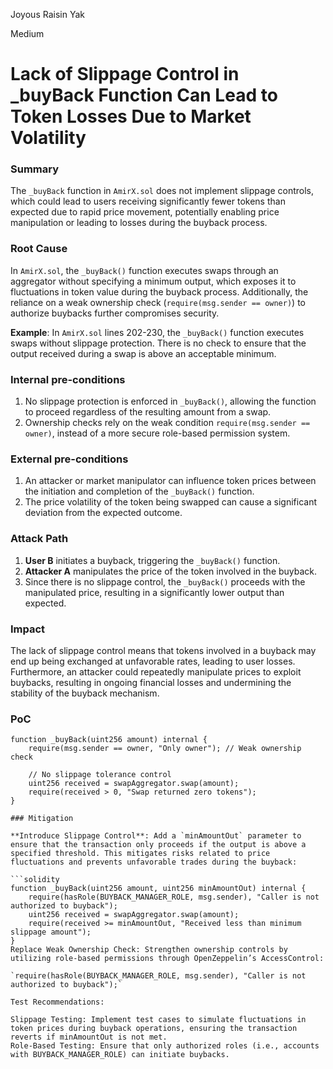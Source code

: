 Joyous Raisin Yak

Medium

# Lack of Slippage Control in _buyBack Function Can Lead to Token Losses Due to Market Volatility

### Summary

The `_buyBack` function in `AmirX.sol` does not implement slippage controls, which could lead to users receiving significantly fewer tokens than expected due to rapid price movement, potentially enabling price manipulation or leading to losses during the buyback process.


### Root Cause

In `AmirX.sol`, the `_buyBack()` function executes swaps through an aggregator without specifying a minimum output, which exposes it to fluctuations in token value during the buyback process. Additionally, the reliance on a weak ownership check (`require(msg.sender == owner)`) to authorize buybacks further compromises security.

**Example**: In `AmirX.sol` lines 202-230, the `_buyBack()` function executes swaps without slippage protection. There is no check to ensure that the output received during a swap is above an acceptable minimum.



### Internal pre-conditions

1. No slippage protection is enforced in `_buyBack()`, allowing the function to proceed regardless of the resulting amount from a swap.
2. Ownership checks rely on the weak condition `require(msg.sender == owner)`, instead of a more secure role-based permission system.


### External pre-conditions

1. An attacker or market manipulator can influence token prices between the initiation and completion of the `_buyBack()` function.
2. The price volatility of the token being swapped can cause a significant deviation from the expected outcome.


### Attack Path

1. **User B** initiates a buyback, triggering the `_buyBack()` function.
2. **Attacker A** manipulates the price of the token involved in the buyback.
3. Since there is no slippage control, the `_buyBack()` proceeds with the manipulated price, resulting in a significantly lower output than expected.


### Impact

The lack of slippage control means that tokens involved in a buyback may end up being exchanged at unfavorable rates, leading to user losses. Furthermore, an attacker could repeatedly manipulate prices to exploit buybacks, resulting in ongoing financial losses and undermining the stability of the buyback mechanism.


### PoC

```solidity
function _buyBack(uint256 amount) internal {
    require(msg.sender == owner, "Only owner"); // Weak ownership check

    // No slippage tolerance control
    uint256 received = swapAggregator.swap(amount);
    require(received > 0, "Swap returned zero tokens");
}

### Mitigation

**Introduce Slippage Control**: Add a `minAmountOut` parameter to ensure that the transaction only proceeds if the output is above a specified threshold. This mitigates risks related to price fluctuations and prevents unfavorable trades during the buyback:

```solidity
function _buyBack(uint256 amount, uint256 minAmountOut) internal {
    require(hasRole(BUYBACK_MANAGER_ROLE, msg.sender), "Caller is not authorized to buyback");
    uint256 received = swapAggregator.swap(amount);
    require(received >= minAmountOut, "Received less than minimum slippage amount");
}
Replace Weak Ownership Check: Strengthen ownership controls by utilizing role-based permissions through OpenZeppelin’s AccessControl:

`require(hasRole(BUYBACK_MANAGER_ROLE, msg.sender), "Caller is not authorized to buyback");`

Test Recommendations:

Slippage Testing: Implement test cases to simulate fluctuations in token prices during buyback operations, ensuring the transaction reverts if minAmountOut is not met.
Role-Based Testing: Ensure that only authorized roles (i.e., accounts with BUYBACK_MANAGER_ROLE) can initiate buybacks.
